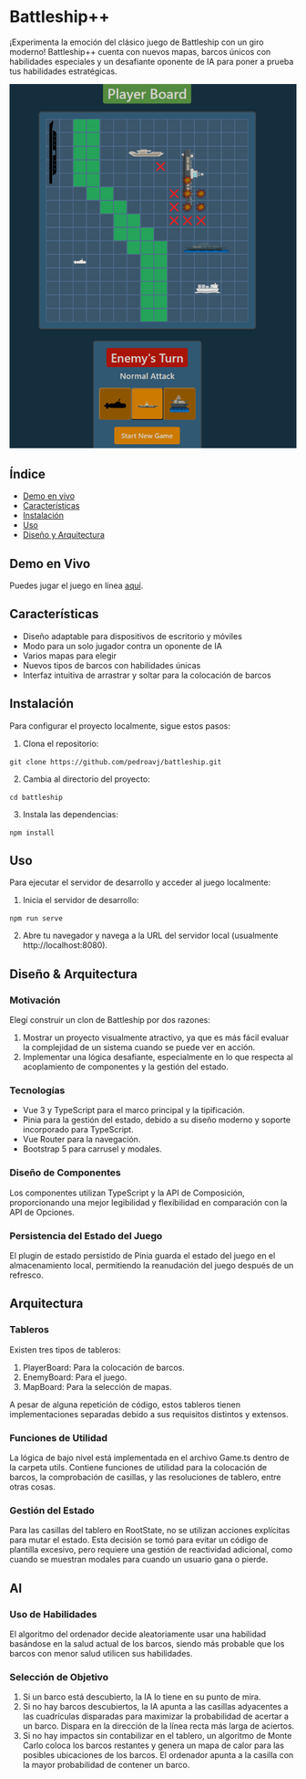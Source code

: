 # Battleship++

¡Experimenta la emoción del clásico juego de Battleship con un giro moderno! Battleship++ cuenta con nuevos mapas, barcos únicos con habilidades especiales y un desafiante oponente de IA para poner a prueba tus habilidades estratégicas.

<div align="center">
  <img src="./assets/screenshot.png" alt="Captura de pantalla del juego de Battleship">
</div>

## Índice

- [Demo en vivo](#demo-en-vivo)
- [Características](#características)
- [Instalación](#instalación)
- [Uso](#uso)
- [Diseño y Arquitectura](#diseño-&-arquitectura)

## Demo en Vivo

Puedes jugar el juego en línea [aquí](https://pedroavj.github.io/battleship/).

## Características

- Diseño adaptable para dispositivos de escritorio y móviles
- Modo para un solo jugador contra un oponente de IA
- Varios mapas para elegir
- Nuevos tipos de barcos con habilidades únicas
- Interfaz intuitiva de arrastrar y soltar para la colocación de barcos

## Instalación

Para configurar el proyecto localmente, sigue estos pasos:

1. Clona el repositorio:

```git clone https://github.com/pedroavj/battleship.git```

2. Cambia al directorio del proyecto:

```cd battleship```

3. Instala las dependencias:

```npm install```

## Uso

Para ejecutar el servidor de desarrollo y acceder al juego localmente:

1. Inicia el servidor de desarrollo:

```npm run serve```

2. Abre tu navegador y navega a la URL del servidor local (usualmente http://localhost:8080).

## Diseño & Arquitectura

### Motivación

Elegí construir un clon de Battleship por dos razones:

1. Mostrar un proyecto visualmente atractivo, ya que es más fácil evaluar la complejidad de un sistema cuando se puede ver en acción.
2. Implementar una lógica desafiante, especialmente en lo que respecta al acoplamiento de componentes y la gestión del estado.

### Tecnologías

- Vue 3 y TypeScript para el marco principal y la tipificación.
- Pinia para la gestión del estado, debido a su diseño moderno y soporte incorporado para TypeScript.
- Vue Router para la navegación.
- Bootstrap 5 para carrusel y modales.

### Diseño de Componentes

Los componentes utilizan TypeScript y la API de Composición, proporcionando una mejor legibilidad y flexibilidad en comparación con la API de Opciones.

### Persistencia del Estado del Juego

El plugin de estado persistido de Pinia guarda el estado del juego en el almacenamiento local, permitiendo la reanudación del juego después de un refresco.

## Arquitectura

### Tableros

Existen tres tipos de tableros:

1. PlayerBoard: Para la colocación de barcos.
2. EnemyBoard: Para el juego.
3. MapBoard: Para la selección de mapas.

A pesar de alguna repetición de código, estos tableros tienen implementaciones separadas debido a sus requisitos distintos y extensos.

### Funciones de Utilidad

La lógica de bajo nivel está implementada en el archivo Game.ts dentro de la carpeta utils. Contiene funciones de utilidad para la colocación de barcos, la comprobación de casillas, y las resoluciones de tablero, entre otras cosas.

### Gestión del Estado

Para las casillas del tablero en RootState, no se utilizan acciones explícitas para mutar el estado. Esta decisión se tomó para evitar un código de plantilla excesivo, pero requiere una gestión de reactividad adicional, como cuando se muestran modales para cuando un usuario gana o pierde.

## AI

### Uso de Habilidades

El algoritmo del ordenador decide aleatoriamente usar una habilidad basándose en la salud actual de los barcos, siendo más probable que los barcos con menor salud utilicen sus habilidades.

### Selección de Objetivo

1. Si un barco está descubierto, la IA lo tiene en su punto de mira.
2. Si no hay barcos descubiertos, la IA apunta a las casillas adyacentes a las cuadrículas disparadas para maximizar la probabilidad de acertar a un barco. Dispara en la dirección de la línea recta más larga de aciertos.
3. Si no hay impactos sin contabilizar en el tablero, un algoritmo de Monte Carlo coloca los barcos restantes y genera un mapa de calor para las posibles ubicaciones de los barcos. El ordenador apunta a la casilla con la mayor probabilidad de contener un barco.